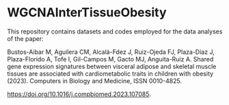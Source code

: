 # WGCNAInterTissueObesity

This repository contains datasets and codes employed for the data analyses of the paper:

Bustos-Aibar M, Aguilera CM, Alcalá-Fdez J, Ruiz-Ojeda FJ, Plaza-Díaz J, Plaza-Florido A, Tofe I, Gil-Campos M, Gacto MJ, Anguita-Ruiz A. Shared gene expression signatures between visceral adipose and skeletal muscle tissues are associated with cardiometabolic traits in children with obesity (2023). Computers in Biology and Medicine, ISSN 0010-4825. 

https://doi.org/10.1016/j.compbiomed.2023.107085.

